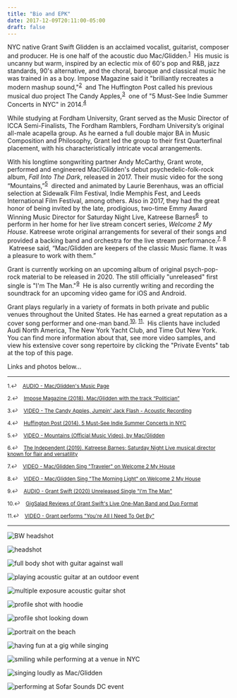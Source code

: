 ```yaml
---
title: "Bio and EPK"
date: 2017-12-09T20:11:00-05:00
draft: false
---
```

NYC native Grant Swift Glidden is an acclaimed vocalist, guitarist, composer and producer. He is one half of the acoustic duo Mac/Glidden.<sup><a href="#fn1" id="ref1">1</a></sup> &nbsp;His music is uncanny but warm, inspired by an eclectic mix of 60's pop and R&B, jazz standards, 90's alternative, and the choral, baroque and classical music he was trained in as a boy. Impose Magazine said it "brilliantly recreates a modern mashup sound,"<sup><a href="#fn2" id="ref2">2</a></sup> &nbsp;and The Huffington Post called his previous musical duo project The Candy Apples,<sup><a href="#fn3" id="ref3">3</a></sup> &nbsp;one of "5 Must-See Indie Summer Concerts in NYC" in 2014.<sup><a href="#fn4" id="ref4">4</a></sup>

While studying at Fordham University, Grant served as the Music Director of ICCA Semi-Finalists, The Fordham Ramblers, Fordham University’s original all-male acapella group. As he earned a full double major BA in Music Composition and Philosophy, Grant led the group to their first Quarterfinal placement, with his characteristically intricate vocal arrangements.

With his longtime songwriting partner Andy McCarthy, Grant wrote, performed and engineered Mac/Glidden's debut psychedelic-folk-rock album, *Fall Into The Dark*, released in 2017. Their music video for the song “Mountains,”<sup><a href="#fn5" id="ref5">5</a></sup> &nbsp;directed and animated by Laurie Berenhaus, was an official selection at Sidewalk Film Festival, Indie Memphis Fest, and Leeds International Film Festival, among others. Also in 2017, they had the great honor of being invited by the late, prodigious, two-time Emmy Award Winning Music Director for Saturday Night Live, Katreese Barnes<sup><a href="#fn6" id="ref6">6</a></sup> &nbsp;to perform in her home for her live stream concert series, *Welcome 2 My House*. Katreese wrote original arrangements for several of their songs and provided a backing band and orchestra for the live stream performance.<sup><a href="#fn7" id="ref7">7,</a></sup> <sup><a href="#fn8" id="ref8">8</a></sup> &nbsp;Katreese said, “Mac/Glidden are keepers of the classic Music flame. It was a pleasure to work with them.”

Grant is currently working on an upcoming album of original psych-pop-rock material to be released in 2020. The still officially "unreleased" first single is "I'm The Man."<sup><a href="#fn9" id="ref9">9</a></sup> &nbsp;He is also currently writing and recording the soundtrack for an upcoming video game for iOS and Android.

Grant plays regularly in a variety of formats in both private and public venues throughout the United States. He has earned a great reputation as a cover song performer and one-man band.<sup><a href="#fn10" id="ref10">10,</a></sup> <sup><a href="#fn11" id="ref11">11,</a></sup> &nbsp;His clients have included Audi North America, The New York Yacht Club, and Time Out New York. You can find more information about that, see more video samples, and view his extensive cover song repertoire by clicking the "Private Events" tab at the top of this page.

Links and photos below...

<hr></hr>

<sup id="fn1"><a href="#ref1" title="Jump back to footnote 1 in the text." style="text-decoration: none">1.↩&nbsp;&nbsp;&nbsp;&nbsp;<a href="https://macgliddenmusic.bandcamp.com" target="_blank">AUDIO - Mac/Glidden's Music Page</a></sup>

<sup id="fn2"><a href="#ref2" title="Jump back to footnote 2 in the text." style="text-decoration: none">2.↩&nbsp;&nbsp;&nbsp;&nbsp;<a href="https://imposemagazine.com/music/mac-glidden-with-the-track-politician" target="_blank">Impose Magazine (2018). Mac/Glidden with the track “Politician”</a></sup>

<sup id="fn3"><a href="#ref3" title="Jump back to footnote 3 in the text." style="text-decoration: none">3.↩&nbsp;&nbsp;&nbsp;&nbsp;<a href="https://youtu.be/EYT0glaw-Bw" target="_blank">VIDEO - The Candy Apples, Jumpin' Jack Flash - Acoustic Recording</a></sup>

<sup id="fn4"><a href="#ref4" title="Jump back to footnote 4 in the text." style="text-decoration: none">4.↩&nbsp;&nbsp;&nbsp;&nbsp;<a href="https://www.huffpost.com/entry/5-mustsee-indie-summer-co_b_5572241" target="_blank">Huffington Post (2014). 5 Must-See Indie Summer Concerts in NYC</a></sup>

<sup id="fn5"><a href="#ref5" title="Jump back to footnote 5 in the text." style="text-decoration: none">5.↩&nbsp;&nbsp;&nbsp;&nbsp;<a href="https://youtu.be/9We-gTGMaZ0" target="_blank">VIDEO - Mountains (Official Music Video), by Mac/Glidden</a></sup>

<sup id="fn6"><a href="#ref6" title="Jump back to footnote 6 in the text." style="text-decoration: none">6.↩&nbsp;&nbsp;&nbsp;&nbsp;<a href="https://www.independent.co.uk/news/obituaries/katreese-barnes-death-snl-musical-director-obituary-roberta-flack-chaka-khan-a9078946.html" target="_blank">The Independent (2019). Katreese Barnes: Saturday Night Live musical director known for flair and versatility</a></sup>

<sup id="fn7"><a href="#ref7" title="Jump back to footnote 7 in the text." style="text-decoration: none">7.↩&nbsp;&nbsp;&nbsp;&nbsp;<a href="https://youtu.be/Ug89c-pShvE" target="_blank">VIDEO - Mac/Glidden Sing "Traveler" on Welcome 2 My House</a></sup>

<sup id="fn8"><a href="#ref8" title="Jump back to footnote 8 in the text." style="text-decoration: none">8.↩&nbsp;&nbsp;&nbsp;&nbsp;<a href="https://youtu.be/REGTCNAtjtg" target="_blank">VIDEO - Mac/Glidden Sing "The Morning Light" on Welcome 2 My House</a></sup>

<sup id="fn9"><a href="#ref9" title="Jump back to footnote 9 in the text." style="text-decoration: none">9.↩&nbsp;&nbsp;&nbsp;&nbsp;<a href="https://youtu.be/5Ldz-YngrKo" target="_blank">AUDIO - Grant Swift (2020) Unreleased Single "I'm The Man"</a></sup>

<sup id="fn10"><a href="#ref10" title="Jump back to footnote 10 in the text." style="text-decoration: none">10.↩&nbsp;&nbsp;&nbsp;&nbsp;<a href="https://www.gigsalad.com/grant_swift" target="_blank">GigSalad Reviews of Grant Swift's Live One-Man Band and Duo Format</a></sup>

<sup id="fn11"><a href="#ref11" title="Jump back to footnote 11 in the text." style="text-decoration: none">11.↩&nbsp;&nbsp;&nbsp;&nbsp;<a href="https://youtu.be/uaT1_09p1iU" target="_blank">VIDEO - Grant performs "You're All I Need To Get By"</a></sup>

<hr></hr>

![BW headshot](/images/press/_MG_3592_size_edit.JPG "Grant BW headshot")

![headshot](/images/press/IMG_4398_Color_Edit_crop.jpg "Grant headshot")

![full body shot with guitar against wall](/images/press/SG_Wall_size_edit.jpg "Grant Full Body Shot with Acoustic Guitar")

![playing acoustic guitar at an outdoor event](/images/press/Oyster-Fest-4987_size_edit.jpg "Strumming")

![multiple exposure acoustic guitar shot](/images/press/_MG_3949_size_edit.JPG "Multiple Exposure With Acoustic Guitar")

![profile shot with hoodie](/images/press/_MG_3712_size_edit.JPG "Profile BW shot")

![profile shot looking down](/images/press/_MG_3745_size_edit.JPG "Profile BW Looking Down")

![portrait on the beach](/images/press/_MG_0060_color_size_edit.JPG "Grant portrait on beach in Rye, NY")

![having fun at a gig while singing](/images/press/CA_grant_BW_crop.jpg "Having Fun Performing")

![smiling while performing at a venue in NYC](/images/press/_MG_0355_size_edit.jpg "Banter between songs")

![singing loudly as Mac/Glidden](/images/press/Olivia_QA9A0724.Still001_crop_edit.jpg "Singing as a Duo")

![performing at Sofar Sounds DC event](/images/press/Sofar-20170820-HQ-8072_size_edit.jpg "Performing at Sofar DC")
